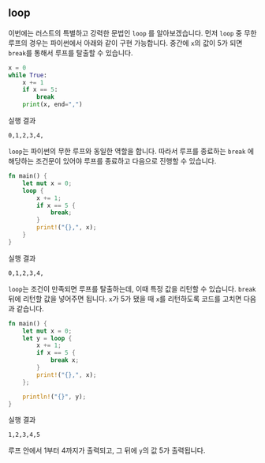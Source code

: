 
## loop

이번에는 러스트의 특별하고 강력한 문법인 `loop` 를 알아보겠습니다. 먼저 `loop` 중 무한 루프의 경우는 파이썬에서 아래와 같이 구현 가능합니다. 중간에 `x`의 값이 5가 되면 `break`를 통해서 루프를 탈출할 수 있습니다.

```python
x = 0
while True:
    x += 1
    if x == 5:
        break
    print(x, end=",")

```

실행 결과

```
0,1,2,3,4,
```

`loop`는 파이썬의 무한 루프와 동일한 역할을 합니다. 따라서 루프를 종료하는 `break` 에 해당하는 조건문이 있어야 루프를 종료하고 다음으로 진행할 수 있습니다.

```rust
fn main() {
    let mut x = 0;
    loop {
        x += 1;
        if x == 5 {
            break;
        }
        print!("{},", x);
    }
}
```

실행 결과

```
0,1,2,3,4,
```

`loop`는 조건이 만족되면 루프를 탈출하는데, 이때 특정 값을 리턴할 수 있습니다. `break` 뒤에 리턴할 값을 넣어주면 됩니다. `x`가 5가 됐을 때 `x`를 리턴하도록 코드를 고치면 다음과 같습니다.

```rust
fn main() {
    let mut x = 0;
    let y = loop {
        x += 1;
        if x == 5 {
            break x;
        }
        print!("{},", x);
    };

    println!("{}", y);
}

```

실행 결과

```
1,2,3,4,5
```

루프 안에서 1부터 4까지가 출력되고, 그 뒤에 `y`의 값 5가 출력됩니다.


